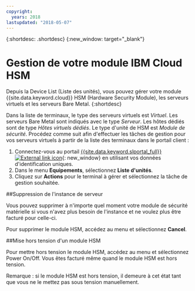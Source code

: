 ```yaml
---
copyright:
  years: 2018
lastupdated: "2018-05-07"
---
```


{:shortdesc: .shortdesc}
{:new_window: target="_blank"}

# Gestion de votre module IBM Cloud HSM

Depuis la Device List (Liste des unités), vous pouvez gérer votre module {{site.data.keyword.cloud}} HSM (Hardware Security Module), les serveurs virtuels et les serveurs Bare Metal.
{:shortdesc}

Dans la liste de terminaux, le type des serveurs virtuels est *Virtuel*. Les serveurs Bare Metal sont indiqués avec le type *Serveur*. Les hôtes dédiés sont de type *Hôtes virtuels dédiés*. Le type d'unité de HSM est *Module de sécurité*.
Procédez comme suit afin d'effectuer les tâches de gestion pour vos serveurs virtuels à partir de la liste des terminaux dans le portail client :  
1. Connectez-vous au portail [{{site.data.keyword.slportal_full}} ![External link icon](../icons/launch-glyph.svg "External link icon")](https://control.softlayer.com/){: new_window} en utilisant vos données d'identification uniques. 
2. Dans le menu **Equipements**, sélectionnez **Liste d'unités**.
3. Cliquez sur **Actions** pour le terminal à gérer et sélectionnez la tâche de gestion souhaitée.

##Suppression de l'instance de serveur

Vous pouvez supprimer à n'importe quel moment votre module de sécurité matérielle si vous n'avez plus besoin de l'instance et ne voulez plus être facturé pour celle-ci.

Pour supprimer le module HSM, accédez au menu et sélectionnez **Cancel**.

##Mise hors tension d'un module HSM

Pour mettre hors tension le module HSM, accédez au menu et sélectionnez Power On/Off. Vous êtes facturé même quand le module HSM est hors tension.

Remarque : si le module HSM est hors tension, il demeure à cet état tant que vous ne le mettez pas sous tension manuellement.
